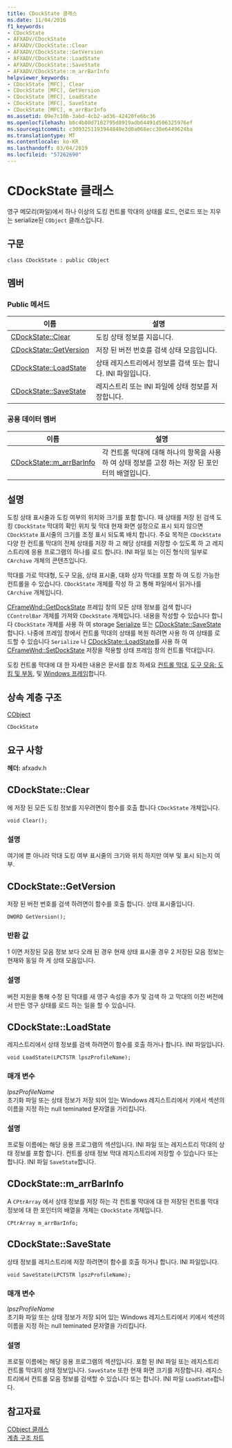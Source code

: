 ```yaml
---
title: CDockState 클래스
ms.date: 11/04/2016
f1_keywords:
- CDockState
- AFXADV/CDockState
- AFXADV/CDockState::Clear
- AFXADV/CDockState::GetVersion
- AFXADV/CDockState::LoadState
- AFXADV/CDockState::SaveState
- AFXADV/CDockState::m_arrBarInfo
helpviewer_keywords:
- CDockState [MFC], Clear
- CDockState [MFC], GetVersion
- CDockState [MFC], LoadState
- CDockState [MFC], SaveState
- CDockState [MFC], m_arrBarInfo
ms.assetid: 09e7c10b-3abd-4cb2-ad36-42420fe6bc36
ms.openlocfilehash: b8c4b80d7182795d8919adb64491d506325976ef
ms.sourcegitcommit: c3093251193944840e3d0a068ecc30e6449624ba
ms.translationtype: MT
ms.contentlocale: ko-KR
ms.lasthandoff: 03/04/2019
ms.locfileid: "57262690"
---
```

# <a name="cdockstate-class"></a>CDockState 클래스

영구 메모리(파일)에서 하나 이상의 도킹 컨트롤 막대의 상태를 로드, 언로드 또는 지우는 serialize된 `CObject` 클래스입니다.

## <a name="syntax"></a>구문

```
class CDockState : public CObject
```

## <a name="members"></a>멤버

### <a name="public-methods"></a>Public 메서드

|이름|설명|
|----------|-----------------|
|[CDockState::Clear](#clear)|도킹 상태 정보를 지웁니다.|
|[CDockState::GetVersion](#getversion)|저장 된 버전 번호를 검색 상태 모음입니다.|
|[CDockState::LoadState](#loadstate)|상태 레지스트리에서 정보를 검색 또는 합니다. INI 파일입니다.|
|[CDockState::SaveState](#savestate)|레지스트리 또는 INI 파일에 상태 정보를 저장합니다.|

### <a name="public-data-members"></a>공용 데이터 멤버

|이름|설명|
|----------|-----------------|
|[CDockState::m_arrBarInfo](#m_arrbarinfo)|각 컨트롤 막대에 대해 하나의 항목을 사용 하 여 상태 정보를 고정 하는 저장 된 포인터의 배열입니다.|

## <a name="remarks"></a>설명

도킹 상태 표시줄과 도킹 여부의 위치와 크기를 포함 합니다. 때 상태를 저장 된 검색 도킹 `CDockState` 막대의 확인 위치 및 막대 현재 화면 설정으로 표시 되지 않으면 `CDockState` 표시줄의 크기를 조정 표시 되도록 배치 합니다. 주요 목적은 `CDockState` 다양 한 컨트롤 막대의 전체 상태를 저장 하 고 해당 상태를 저장할 수 있도록 하 고 레지스트리에 응용 프로그램의 하나를 로드 합니다. INI 파일 또는 이진 형식의 일부로 `CArchive` 개체의 콘텐츠입니다.

막대를 가로 막대형, 도구 모음, 상태 표시줄, 대화 상자 막대를 포함 하 여 도킹 가능한 컨트롤을 수 있습니다. `CDockState` 개체를 작성 하 고 통해 파일에서 읽거나를 `CArchive` 개체입니다.

[CFrameWnd::GetDockState](../../mfc/reference/cframewnd-class.md#getdockstate) 프레임 창의 모든 상태 정보를 검색 합니다 `CControlBar` 개체를 가져와 `CDockState` 개체입니다. 내용을 작성할 수 있습니다 합니다 `CDockState` 개체를 사용 하 여 storage [Serialize](../../mfc/reference/cobject-class.md#serialize) 또는 [CDockState::SaveState](#savestate)합니다. 나중에 프레임 창에서 컨트롤 막대의 상태를 복원 하려면 사용 하 여 상태를 로드할 수 있습니다 `Serialize` 나 [CDockState::LoadState](#loadstate)를 사용 하 여 [CFrameWnd::SetDockState](../../mfc/reference/cframewnd-class.md#setdockstate) 저장을 적용할 상태 프레임 창의 컨트롤 막대입니다.

도킹 컨트롤 막대에 대 한 자세한 내용은 문서를 참조 하세요 [컨트롤 막대](../../mfc/control-bars.md), [도구 모음: 도킹 및 부동](../../mfc/docking-and-floating-toolbars.md), 및 [Windows 프레임](../../mfc/frame-windows.md)합니다.

## <a name="inheritance-hierarchy"></a>상속 계층 구조

[CObject](../../mfc/reference/cobject-class.md)

`CDockState`

## <a name="requirements"></a>요구 사항

**헤더:** afxadv.h

##  <a name="clear"></a>  CDockState::Clear

에 저장 된 모든 도킹 정보를 지우려면이 함수를 호출 합니다 `CDockState` 개체입니다.

```
void Clear();
```

### <a name="remarks"></a>설명

여기에 뿐 아니라 막대 도킹 여부 표시줄의 크기와 위치 하지만 여부 및 표시 되는지 여부.

##  <a name="getversion"></a>  CDockState::GetVersion

저장 된 버전 번호를 검색 하려면이 함수를 호출 합니다. 상태 표시줄입니다.

```
DWORD GetVersion();
```

### <a name="return-value"></a>반환 값

1 이면 저장된 모음 정보 보다 오래 된 경우 현재 상태 표시줄 경우 2 저장된 모음 정보는 현재와 동일 하 게 상태 모음입니다.

### <a name="remarks"></a>설명

버전 지원을 통해 수정 된 막대를 새 영구 속성을 추가 및 검색 하 고 막대의 이전 버전에서 만든 영구 상태를 로드 하는 일을 할 수 있습니다.

##  <a name="loadstate"></a>  CDockState::LoadState

레지스트리에서 상태 정보를 검색 하려면이 함수를 호출 하거나 합니다. INI 파일입니다.

```
void LoadState(LPCTSTR lpszProfileName);
```

### <a name="parameters"></a>매개 변수

*lpszProfileName*<br/>
초기화 파일 또는 상태 정보가 저장 되어 있는 Windows 레지스트리에서 키에서 섹션의 이름을 지정 하는 null teminated 문자열을 가리킵니다.

### <a name="remarks"></a>설명

프로필 이름에는 해당 응용 프로그램의 섹션입니다. INI 파일 또는 레지스트리 막대의 상태 정보를 포함 합니다. 컨트롤 상태 정보 막대 레지스트리에 저장할 수 있습니다 또는 합니다. INI 파일 `SaveState`합니다.

##  <a name="m_arrbarinfo"></a>  CDockState::m_arrBarInfo

A `CPtrArray` 에서 상태 정보를 저장 하는 각 컨트롤 막대에 대 한 저장된 컨트롤 막대 정보에 대 한 포인터의 배열을 개체는 `CDockState` 개체입니다.

```
CPtrArray m_arrBarInfo;
```

##  <a name="savestate"></a>  CDockState::SaveState

상태 정보를 레지스트리에 저장 하려면이 함수를 호출 하거나 합니다. INI 파일입니다.

```
void SaveState(LPCTSTR lpszProfileName);
```

### <a name="parameters"></a>매개 변수

*lpszProfileName*<br/>
초기화 파일 또는 상태 정보가 저장 되어 있는 Windows 레지스트리에서 키에서 섹션의 이름을 지정 하는 null teminated 문자열을 가리킵니다.

### <a name="remarks"></a>설명

프로필 이름에는 해당 응용 프로그램의 섹션입니다. 포함 된 INI 파일 또는 레지스트리 컨트롤 막대의 상태 정보입니다. `SaveState` 또한 현재 화면 크기를 저장합니다. 레지스트리에서 컨트롤 모음 정보를 검색할 수 있습니다 또는 합니다. INI 파일 `LoadState`합니다.

## <a name="see-also"></a>참고자료

[CObject 클래스](../../mfc/reference/cobject-class.md)<br/>
[계층 구조 차트](../../mfc/hierarchy-chart.md)
